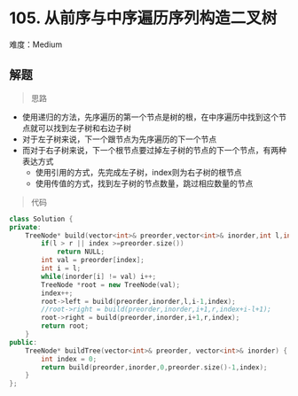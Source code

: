 # 105. 从前序与中序遍历序列构造二叉树

难度：Medium

## 解题

> 思路

- 使用递归的方法，先序遍历的第一个节点是树的根，在中序遍历中找到这个节点就可以找到左子树和右边子树
- 对于左子树来说，下一个跟节点为先序遍历的下一个节点
- 而对于右子树来说，下一个根节点要过掉左子树的节点的下一个节点，有两种表达方式
  - 使用引用的方式，先完成左子树，index则为右子树的根节点
  - 使用传值的方式，找到左子树的节点数量，跳过相应数量的节点

> 代码

```c++
class Solution {
private:
    TreeNode* build(vector<int>& preorder,vector<int>& inorder,int l,int r,int &index){
        if(l > r || index >=preorder.size())
            return NULL;
        int val = preorder[index];
        int i = l;
        while(inorder[i] != val) i++;
        TreeNode *root = new TreeNode(val);
        index++;
        root->left = build(preorder,inorder,l,i-1,index);
        //root->right = build(preorder,inorder,i+1,r,index+i-l+1);
        root->right = build(preorder,inorder,i+1,r,index);
        return root;
    }
public:
    TreeNode* buildTree(vector<int>& preorder, vector<int>& inorder) {
        int index = 0;
        return build(preorder,inorder,0,preorder.size()-1,index);
    }
};

```


